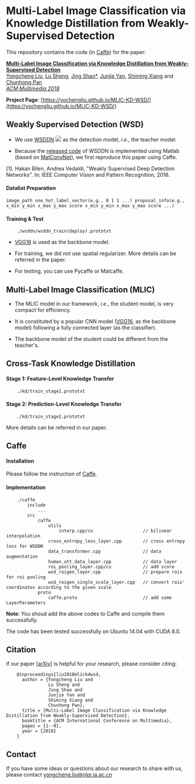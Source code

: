 Multi-Label Image Classification via Knowledge Distillation from Weakly-Supervised Detection    
===
This repository contains the code (in [Caffe](https://github.com/BVLC/caffe)) for the paper:

[__Multi-Label Image Classification via Knowledge Distillation from Weakly-Supervised Detection__]()
<br>
[Yongcheng Liu](mailto:yongcheng.liu@nlpr.ia.ac.cn), [Lu Sheng](http://www.ee.cuhk.edu.hk/~lsheng/), [Jing Shao*](http://www.ee.cuhk.edu.hk/~jshao/), [Junjie Yan](http://www.cbsr.ia.ac.cn/users/jjyan/main.htm), [Shiming Xiang](http://www.escience.cn/people/smxiang) and [Chunhong Pan](http://people.ucas.ac.cn/~0005314)
<br>
[_ACM Multimedia 2018_](http://www.acmmm.org/2018/)

__Project Page__: [https://yochengliu.github.io/MLIC-KD-WSD/](https://yochengliu.github.io/MLIC-KD-WSD/)

## Weakly Supervised Detection (WSD)
 
- We use [WSDDN](https://www.cv-foundation.org/openaccess/content_cvpr_2016/papers/Bilen_Weakly_Supervised_Deep_CVPR_2016_paper.pdf) ![](http://latex.codecogs.com/gif.latex?^{[1]}) as the detection model, *i.e.*, the teacher model. 

- Because the [released code](https://github.com/hbilen/WSDDN) of WSDDN is implemented using Matlab (based on [MatConvNet](http://www.vlfeat.org/matconvnet/)), we first reproduce this paper using Caffe.

[1]. Hakan Bilen, Andrea Vedaldi, "Weakly Supervised Deep Detection Networks". In: IEEE Computer Vision and Pattern Recognition, 2016.

#### Datalist Preparation

    image_path one_hot_label_vector(e.g., 0 1 1 ...) proposal_info(e.g., x_min y_min x_max y_max score x_min y_min x_max y_max score ...)

#### Training & Test

        ./wsddn/wsddn_train(deploy).prototxt
    
- [VGG16](http://www.robots.ox.ac.uk/~vgg/research/very_deep/) is used as the backbone model.

- For training, we did not use spatial regularizer. More details can be referred in the paper.

- For testing, you can use Pycaffe or Matcaffe.

## Multi-Label Image Classification (MLIC)
   
- The MLIC model in our framework, *i.e.*, the student model, is very compact for efficiency.

- It is constituted by a popular CNN model ([VGG16](http://www.robots.ox.ac.uk/~vgg/research/very_deep/), as the backbone model) following a fully connected layer (as the classifier).

- The backbone model of the student could be different from the teacher's.

## Cross-Task Knowledge Distillation

#### Stage 1: Feature-Level Knowledge Transfer

        ./kd/train_stage1.prototxt

#### Stage 2: Prediction-Level Knowledge Transfer

        ./kd/train_stage2.prototxt

More details can be referred in our paper.

## Caffe

#### Installation

Please follow the instruction of [Caffe](https://github.com/BVLC/caffe).

#### Implementation
        ./caffe
            include
                ...
            src
                caffe
                    utils
                        interp.cpp/cu                   // bilinear interpolation
                    cross_entropy_loss_layer.cpp        // cross entropy loss for WSDDN
                    data_transformer.cpp                // data augmentation
                    human_att_data_layer.cpp            // data layer
                    roi_pooling_layer.cpp/cu            // add score
                    wsd_roigen_layer.cpp                // prepare rois for roi pooling
                    wsd_roigen_single_scale_layer.cpp   // convert rois' coordinates according to the given scale
                proto
                    caffe.proto                         // add some LayerParameters 

__Note__: You shoud add the above codes to Caffe and compile them successfully.

The code has been tested successfully on Ubuntu 14.04 with CUDA 8.0.    

## Citation

If our paper [[arXiv]()] is helpful for your research, please consider citing:   

        @inproceedings{liu2018mlickdwsd,   
          author = {Yongcheng Liu and    
                    Lu Sheng and    
                    Jing Shao and   
                    Junjie Yan and   
                    Shiming Xiang and   
                    Chunhong Pan},   
          title = {Multi-Label Image Classification via Knowledge Distillation from Weakly-Supervised Detection},   
          booktitle = {ACM International Conference on Multimedia},    
          pages = {1--9},  
          year = {2018}   
        }   

## Contact

If you have some ideas or questions about our research to share with us, please contact <yongcheng.liu@nlpr.ia.ac.cn>
